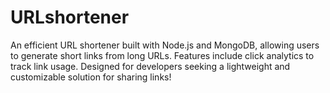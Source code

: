 # URLshortener
An efficient URL shortener built with Node.js and MongoDB, allowing users to generate short links from long URLs. Features include click analytics to track link usage. Designed for developers seeking a lightweight and customizable solution for sharing links!
